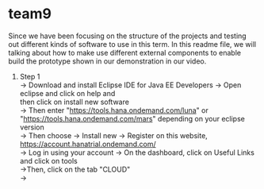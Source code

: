 # team9

Since we have been focusing on the structure of the projects and testing out different kinds of software to use in this term. In this readme file, we will talking about how to make use different external components to enable build the prototype shown in our demonstration in our video. 

1. Step 1   
   -> Download and install Eclipse IDE for Java EE Developers
   -> Open eclipse and click on help and <br/>
      then click on install new software <br/>
   -> Then enter "https://tools.hana.ondemand.com/luna" or <br/>
      "https://tools.hana.ondemand.com/mars" depending on your eclipse <br/>
       version  
   -> Then choose
   -> Install new
   -> Register on this website, https://account.hanatrial.ondemand.com/  
   -> Log in using your account 
   -> On the dashboard, click on Useful Links and click on tools  
   ->Then, click on the tab "CLOUD"  
   ->

